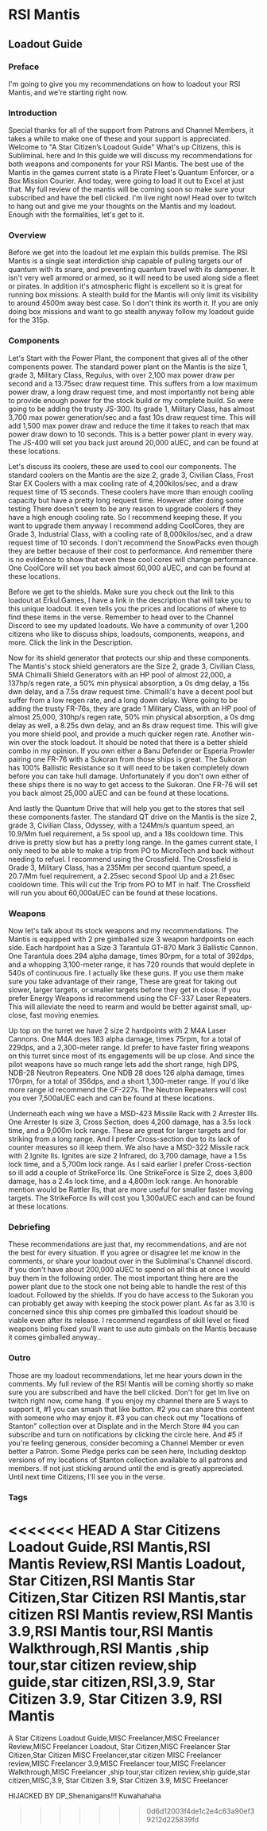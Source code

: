 # RSI Mantis
## Loadout Guide

### Preface
I'm going to give you my recommendations on how to loadout your RSI Mantis, and we're starting right now.

### Introduction
Special thanks for all of the support from Patrons and Channel Members, it takes a while to make one of these and your support is appreciated. Welcome to "A Star Citizen’s Loadout Guide" What's up Citizens, this is SubliminaL here and In this guide we will discuss my recommendations for both weapons and components for your RSI Mantis. The best use of the Mantis in the games current state is a Pirate Fleet's Quantum Enforcer, or a Box Mission Courier. And today, were going to load it out to Excel at just that. My full review of the mantis will be coming soon so make sure your subscribed and have the bell clicked. I'm live right now! Head over to twitch to hang out and give me your thoughts on the Mantis and my loadout. Enough with the formalities, let's get to it.

### Overview
Before we get into the loadout let me explain this builds premise. The RSI Mantis is a single seat interdiction ship capable of pulling targets our of quantum with its snare, and preventing quantum travel with its dampener. It isn't very well armored or armed, so it will need to be used along side a fleet or pirates. In addition it's atmospheric flight is excellent so it is great for running box missions. A stealth build for the Mantis will only limit its visibility to around 4500m away best case. So I don't think its worth it. If you are only doing box missions and want to go stealth anyway follow my loadout guide for the 315p.

### Components
Let's Start with the Power Plant, the component that gives all of the other components power. The standard power plant on the Mantis is the size 1, grade 3, Military Class, Regulus, with over 2,100 max power draw per second and a 13.75sec draw request time. This suffers from a low maximum power draw, a long draw request time, and most importantly not being able to provide enough power for the stock build or my complete build. So were going to be adding the trusty JS-300. Its grade 1,  Military Class, has almost 3,700 max power generation/sec and a fast 10s draw request time. This will add 1,500 max power draw and reduce the time it takes to reach that max power draw down to 10 seconds. This is a better power plant in every way. The JS-400 will set you back just around 20,000 aUEC, and can be found at these locations.

Let's discuss its coolers, these are used to cool our components. The standard coolers on the Mantis are the size 2, grade 3, Civilian Class, Frost Star EX Coolers with a max cooling rate of 4,200kilos/sec, and a draw request time of 15 seconds. These coolers have more than enough cooling capacity but have a pretty long request time. However after doing some testing There doesn't seem to be any reason to upgrade coolers if they have a high enough cooling rate. So I recommend keeping these. If you want to upgrade them anyway I recommend adding CoolCores, they are Grade 3, Industrial Class, with a cooling rate of 8,000kilos/sec, and a draw request time of 10 seconds. I don't recommend the SnowPacks even though they are better because of their cost to performance. And remember there is no evidence to show that even these cool cores will change performance. One CoolCore will set you back almost 60,000 aUEC, and can be found at these locations.

Before we get to the shields. Make sure you check out the link to this loadout at Erkul.Games, I have a link in the description that will take you to this unique loadout. It even tells you the prices and locations of where to find these items in the verse. Remember to head over to the Channel Discord to see my updated loadouts. We have a community of over 1,200 citizens who like to discuss ships, loadouts, components, weapons, and more. Click the link in the Description.

Now for its shield generator that protects our ship and these components. The Mantis's stock shield generators are the Size 2, grade 3, Civilian Class, 5MA Chimalli Shield Generators with an HP pool of almost 22,000, a 137hp/s regen rate, a 50% min physical absorption, a 0s dmg delay, a 15s dwn delay, and a 7.5s draw request time. Chimalli's have a decent pool but suffer from a low regen rate, and a long down delay.  Were going to be adding the trusty FR-76s, they are grade 1 Military Class, with an HP pool of almost 25,000, 310hp/s regen rate, 50% min physical absorption, a 0s dmg delay as well, a 8.25s dwn delay, and an 8s draw request time. This will give you more shield pool, and provide a much quicker regen rate. Another win-win over the stock loadout. It should be noted that there is a better shield combo in my opinion. If you own either a Banu Defender or Esperia Prowler pairing one FR-76 with a Sukoran from those ships is great. The Sukoran has 100% Ballistic Resistance so it will need to be taken completely down before you can take hull damage. Unfortunately if you don't own either of these ships there is no way to get access to the Sukoran. One FR-76 will set you back almost 25,000 aUEC and can be found at these locations.

And lastly the Quantum Drive that will help you get to the stores that sell these components faster. The standard QT drive on the Mantis is the size 2, grade 3, Civilian Class, Odyssey, with a 124Mm/s quantum speed, an 10.9/Mm fuel requirement, a 5s spool up, and a 18s cooldown time. This drive is pretty slow but has a pretty long range. In the games current state, I only need to be able to make a trip from PO to MicroTech and back without needing to refuel. I recommend using the Crossfield. The Crossfield is Grade 3, Military Class, has a 235Mm per second quantum speed, a 20.7/Mm fuel requirement, a 2.25sec second Spool Up and a 21.6sec cooldown time. This will cut the Trip from PO to MT in half. The Crossfield will run you about 60,000aUEC can be found at these locations.

### Weapons
Now let's talk about its stock weapons and my recommendations. The Mantis is equipped with 2 pre gimballed size 3 weapon hardpoints on each side. Each hardpoint has a Size 3 Tarantula GT-870 Mark 3 Ballistic Cannon. One Tarantula does 294 alpha damage, times 80rpm, for a total of 392dps, and a whopping 3,100-meter range, it has 720 rounds that would deplete in 540s of continuous fire. I actually like these guns. If you use them make sure you take advantage of their range, These are great for taking out slower, larger targets, or smaller targets before they get in close. If you prefer Energy Weapons id recommend using the CF-337 Laser Repeaters. This will alleviate the need to rearm and would be better against small, up-close, fast moving enemies.

Up top on the turret we have 2 size 2 hardpoints with 2 M4A Laser Cannons. One M4A does 183 alpha damage, times 75rpm, for a total of 229dps, and a 2,300-meter range. Id prefer to have faster firing weapons on this turret since most of its engagements will be up close. And since the pilot weapons have so much range lets add the short range, high DPS, NDB-28 Neutron Repeaters. One NDB 28 does 126 alpha damage, times 170rpm, for a total of 356dps, and a short 1,300-meter range. If you'd like more range id recommend the CF-227s. The Neutron Repeaters will cost you over 7,500aUEC each and can be found at these locations.

Underneath each wing we have a MSD-423 Missile Rack with 2 Arrester IIIs. One Arrester Is size 3, Cross Section, does 4,200 damage, has a 3.5s lock time, and a 9,000m lock range. These are great for larger targets and for striking from a long range. And I prefer Cross-section due to its lack of counter measures so ill keep them. We also have a MSD-322 Missile rack with 2 Ignite IIs. Ignites are size 2 Infrared, do 3,700 damage, have a 1.5s lock time, and a 5,700m lock range. As I said earlier I prefer Cross-section so ill add a couple of StrikeForce IIs. One StrikeForce is Size 2, does 3,800 damage, has a 2.4s lock time, and a 4,800m lock range. An honorable mention would be Rattler IIs, that are more useful for smaller faster moving targets. The StrikeForce IIs will cost you 1,300aUEC each and can be found at these locations.

### Debriefing
These recommendations are just that, my recommendations, and are not the best for every situation. If you agree or disagree let me know in the comments, or share your loadout over in the Subliminal's Channel discord. If you don't have about 200,000 aUEC to spend on all this at once I would buy them in the following order. The most important thing here are the power plant due to the stock one not being able to handle the rest of this loadout. Followed by the shields. If you do have access to the Sukoran you can probably get away with keeping the stock power plant. As far as 3.10 is concerned since this ship comes pre gimballed this loadout should be viable even after its release. I recommend regardless of skill level or fixed weapons being fixed you'll want to use auto gimbals on the Mantis because it comes gimballed anyway..


### Outro
Those are my loadout recommendations, let me hear yours down in the comments. My full review of the RSI Mantis will be coming shortly so make sure you are subscribed and have the bell clicked. Don't for get Im live on twitch right now, come hang. If you enjoy my channel there are 5 ways to support it, #1 you can smash that like button. #2 you can share this content with someone who may enjoy it. #3 you can check out my "locations of Stanton" collection over at Displate and in the Merch Store #4 you can subscribe and turn on notifications by clicking the circle here. And #5 if you're feeling generous, consider becoming a Channel Member or even better a Patron. Some Pledge perks can be seen here, Including desktop versions of my locations of Stanton collection available to all patrons and members. If not just sticking around until the end is greatly appreciated. Until next time Citizens, I'll see you in the verse.

### Tags
<<<<<<< HEAD
A Star Citizens Loadout Guide,RSI Mantis,RSI Mantis Review,RSI Mantis Loadout, Star Citizen,RSI Mantis Star Citizen,Star Citizen RSI Mantis,star citizen RSI Mantis review,RSI Mantis 3.9,RSI Mantis tour,RSI Mantis Walkthrough,RSI Mantis ,ship tour,star citizen review,ship guide,star citizen,RSI,3.9, Star Citizen 3.9, Star Citizen 3.9, RSI Mantis
=======
A Star Citizens Loadout Guide,MISC Freelancer,MISC Freelancer Review,MISC Freelancer Loadout, Star Citizen,MISC Freelancer Star Citizen,Star Citizen MISC Freelancer,star citizen MISC Freelancer review,MISC Freelancer 3.9,MISC Freelancer tour,MISC Freelancer Walkthrough,MISC Freelancer ,ship tour,star citizen review,ship guide,star citizen,MISC,3.9, Star Citizen 3.9, Star Citizen 3.9, MISC Freelancer

HIJACKED BY DP_Shenanigans!!! Kuwahahaha
>>>>>>> 0d6d12003f4de1c2e4c63a90ef39212d225839fd
